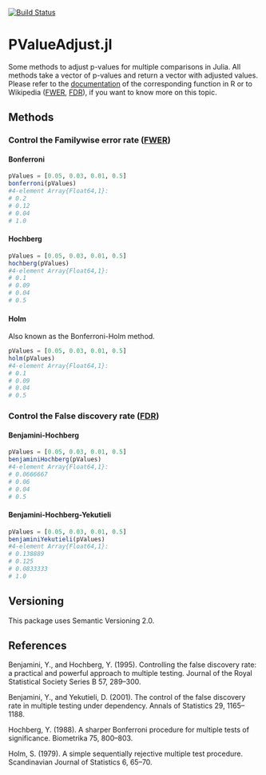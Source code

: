 [![Build Status](https://travis-ci.org/dirkschumacher/PValueAdjust.jl.svg?branch=master)](https://travis-ci.org/dirkschumacher/PValueAdjust.jl)
# PValueAdjust.jl
Some methods to adjust p-values for multiple comparisons in Julia. All methods take a vector of p-values and return a vector with adjusted values. Please refer to the [documentation](http://stat.ethz.ch/R-manual/R-patched/library/stats/html/p.adjust.html) of the corresponding function in R or to Wikipedia ([FWER](http://en.wikipedia.org/wiki/Familywise_error_rate), [FDR](http://en.wikipedia.org/wiki/False_discovery_rate)), if you want to know more on this topic.


## Methods
### Control the Familywise error rate ([FWER](http://en.wikipedia.org/wiki/Familywise_error_rate))
#### Bonferroni
```jl
pValues = [0.05, 0.03, 0.01, 0.5]
bonferroni(pValues)
#4-element Array{Float64,1}:
# 0.2 
# 0.12
# 0.04
# 1.0
```

#### Hochberg
```jl
pValues = [0.05, 0.03, 0.01, 0.5]
hochberg(pValues)
#4-element Array{Float64,1}:
# 0.1 
# 0.09
# 0.04
# 0.5
```

#### Holm
Also known as the Bonferroni-Holm method.
```jl
pValues = [0.05, 0.03, 0.01, 0.5]
holm(pValues)
#4-element Array{Float64,1}:
# 0.1 
# 0.09
# 0.04
# 0.5
```

### Control the False discovery rate ([FDR](http://en.wikipedia.org/wiki/False_discovery_rate))
#### Benjamini-Hochberg
```jl
pValues = [0.05, 0.03, 0.01, 0.5]
benjaminiHochberg(pValues)
#4-element Array{Float64,1}:
# 0.0666667
# 0.06     
# 0.04     
# 0.5
```
#### Benjamini-Hochberg-Yekutieli
```jl
pValues = [0.05, 0.03, 0.01, 0.5]
benjaminiYekutieli(pValues)
#4-element Array{Float64,1}:
# 0.138889 
# 0.125    
# 0.0833333
# 1.0
```

## Versioning
This package uses Semantic Versioning 2.0.

## References
Benjamini, Y., and Hochberg, Y. (1995). Controlling the false discovery rate: a practical and powerful approach to multiple testing. Journal of the Royal Statistical Society Series B 57, 289–300.

Benjamini, Y., and Yekutieli, D. (2001). The control of the false discovery rate in multiple testing under dependency. Annals of Statistics 29, 1165–1188. 

Hochberg, Y. (1988). A sharper Bonferroni procedure for multiple tests of significance. Biometrika 75, 800–803. 

Holm, S. (1979). A simple sequentially rejective multiple test procedure. Scandinavian Journal of Statistics 6, 65–70. 
